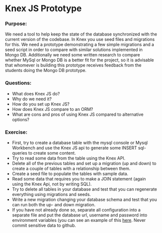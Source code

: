 # Knex JS Prototype

### Purpose:
We need a tool to help keep the state of the database synchronized with the current version of the codebase. In Knex you use seed files and migrations for this. We need a prototype demonstrating a few simple migrations and a seed script in order to compare with similar solutions implemented in Mongo DB. Additionally we need some written research to compare whether MySql or Mongo DB is a better fit for the project, so it is advisable that whomever is building this prototype receives feedback from the students doing the Mongo DB prototype.

### Questions:
* What does Knex JS do?
* Why do we need it?
* How do you set up Knex JS?
* How does Knex JS compare to an ORM?
* What are cons and pros of using Knex JS compared to alternative options?

### Exercise:
* First, try to create a database table with the mysql console or Mysql Workbench and use the Knex JS api to generate some INSERT sql-queries to create some content.
* Try to read some data from the table using the Knex API.
* Delete all of the previous tables and set up a migration (up and down) to create a couple of tables with a relationship between them.
* Create a seed file to populate the tables with sample data.
* Read some data that requires you to make a JOIN statement (again using the Knex Api, not by writing SQL).
* Try to delete all tables in your database and test that you can regenerate everything using migrations and seeds.
* Write a new migration changing your database schema and test that you can run both the up- and down migration.
* If you have not already done so, separate all configuration into a separate file and put the database url, username and password into environment variables (you can see an example of this [here](https://github.com/HackYourFuture-CPH/class03-final-project/compare/set-up-env-variables). Never commit sensitive data to github.

